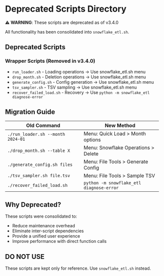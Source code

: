 # Deprecated Scripts Directory

⚠️ **WARNING**: These scripts are deprecated as of v3.4.0

All functionality has been consolidated into `snowflake_etl.sh`.

## Deprecated Scripts

### Wrapper Scripts (Removed in v3.4.0)
- `run_loader.sh` - Loading operations → Use snowflake_etl.sh menu
- `drop_month.sh` - Deletion operations → Use snowflake_etl.sh menu
- `generate_config.sh` - Config generation → Use snowflake_etl.sh menu
- `tsv_sampler.sh` - TSV sampling → Use snowflake_etl.sh menu
- `recover_failed_load.sh` - Recovery → Use `python -m snowflake_etl diagnose-error`

## Migration Guide

| Old Command | New Method |
|-------------|------------|
| `./run_loader.sh --month 2024-01` | Menu: Quick Load > Month options |
| `./drop_month.sh --table X` | Menu: Snowflake Operations > Delete |
| `./generate_config.sh files` | Menu: File Tools > Generate Config |
| `./tsv_sampler.sh file.tsv` | Menu: File Tools > Sample TSV |
| `./recover_failed_load.sh` | `python -m snowflake_etl diagnose-error` |

## Why Deprecated?

These scripts were consolidated to:
- Reduce maintenance overhead
- Eliminate inter-script dependencies
- Provide a unified user experience
- Improve performance with direct function calls

## DO NOT USE
These scripts are kept only for reference. Use `snowflake_etl.sh` instead.